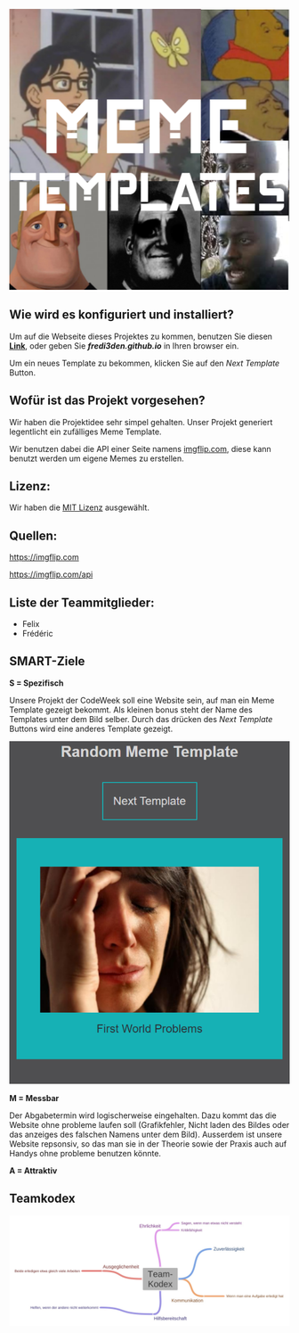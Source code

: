 <p align="center">
    <img src=pictures/logo.png>
</p>

## Wie wird es konfiguriert und installiert?
Um auf die Webseite dieses Projektes zu kommen, benutzen Sie diesen [**Link**](https://fredi3den.github.io), oder geben Sie ***fredi3den.github.io*** in Ihren browser ein.

Um ein neues Template zu bekommen, klicken Sie auf den *Next Template* Button.

## Wofür ist das Projekt vorgesehen?
Wir haben die Projektidee sehr simpel gehalten.
Unser Projekt generiert legentlicht ein zufälliges Meme Template.

Wir benutzen dabei die API einer Seite namens [imgflip.com](imgflip.com), diese kann benutzt werden um eigene Memes zu erstellen.

## Lizenz:
Wir haben die [MIT Lizenz](https://github.com/fredi3den/fredi3den.github.io/blob/main/LICENSE) ausgewählt.

## Quellen:
 https://imgflip.com 
 
 https://imgflip.com/api 

## Liste der Teammitglieder:
 * Felix
 * Frédéric

## SMART-Ziele
**S = Spezifisch** 

Unsere Projekt der CodeWeek soll eine Website sein, auf man ein Meme Template gezeigt bekommt. Als kleinen bonus steht der Name des Templates unter dem Bild selber. Durch das drücken des *Next Template* Buttons wird eine anderes Template gezeigt.

<p align="center">
    <img src=pictures/Website.png>
</p>

**M = Messbar**

Der Abgabetermin wird logischerweise eingehalten. Dazu kommt das die Website ohne probleme laufen soll (Grafikfehler, Nicht laden des Bildes oder das anzeiges des falschen Namens unter dem Bild). Ausserdem ist unsere Website repsonsiv, so das man sie in der Theorie sowie der Praxis auch auf Handys ohne probleme benutzen könnte.

**A = Attraktiv**

## Teamkodex
<p align="center">
    <img src=pictures/Team-Kodex.jpg>
</p>
